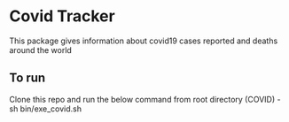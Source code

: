 # Covid Tracker

This package gives information about covid19 cases reported and deaths around the world

## To run
Clone this repo and run the below command from root directory (COVID)
    - sh bin/exe_covid.sh